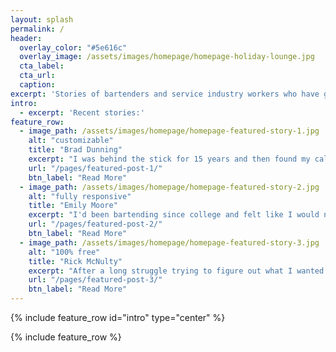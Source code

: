 ```yaml
---
layout: splash
permalink: /
header:
  overlay_color: "#5e616c"
  overlay_image: /assets/images/homepage/homepage-holiday-lounge.jpg
  cta_label:
  cta_url:
  caption:
excerpt: 'Stories of bartenders and service industry workers who have gone through the difficult process of transitioning to new careers and marking major life changes. A source of inspiration and a resource for others looking to do the same.'
intro:
  - excerpt: 'Recent stories:'
feature_row:
  - image_path: /assets/images/homepage/homepage-featured-story-1.jpg
    alt: "customizable"
    title: "Brad Dunning"
    excerpt: "I was behind the stick for 15 years and then found my calling as a personal trainer. Now I'm so happy!"
    url: "/pages/featured-post-1/"
    btn_label: "Read More"
  - image_path: /assets/images/homepage/homepage-featured-story-2.jpg
    alt: "fully responsive"
    title: "Emily Moore"
    excerpt: "I'd been bartending since college and felt like I would never be able to stop. It was so hard to escape!"
    url: "/pages/featured-post-2/"
    btn_label: "Read More"
  - image_path: /assets/images/homepage/homepage-featured-story-3.jpg
    alt: "100% free"
    title: "Rick McNulty"
    excerpt: "After a long struggle trying to figure out what I wanted to do next, I eventually went back to school and got a degree."
    url: "/pages/featured-post-3/"
    btn_label: "Read More"
---
```


{% include feature_row id="intro" type="center" %}

{% include feature_row %}
